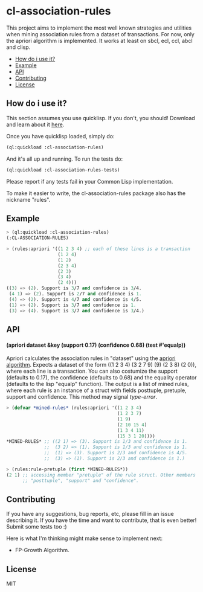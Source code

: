 # cl-association-rules
This project aims to implement the most well known strategies and utilities when
mining association rules from a dataset of transactions. For now, only the apriori algorithm is implemented.
It works at least on sbcl, ecl, ccl, abcl and clisp.

* [How do i use it?](#how-do-i-use-it)
* [Example](#example)
* [API](#api)
* [Contributing](#contributing)
* [License](#license)

## How do i use it?
This section assumes you use quicklisp. If you don't, you should! Download and
learn about it [here](https://www.quicklisp.org/beta/).

Once you have quicklisp loaded, simply do:  
```lisp
(ql:quickload :cl-association-rules)
```
And it's all up and running. To run the tests do:
```lisp
(ql:quickload :cl-association-rules-tests)
```
Please report if any tests fail in your Common Lisp implementation.

To make it easier to write, the cl-association-rules package also has the
nickname "rules".

## Example
```lisp
> (ql:quickload :cl-association-rules)
(:CL-ASSOCIATION-RULES)  

> (rules:apriori '((1 2 3 4) ;; each of these lines is a transaction
                   (1 2 4)
                   (1 2)
                   (2 3 4)
                   (2 3)
                   (3 4)
                   (2 4)))
((3) => (2). Support is 3/7 and confidence is 3/4.
 (4 1) => (2). Support is 2/7 and confidence is 1.
 (4) => (2). Support is 4/7 and confidence is 4/5.
 (1) => (2). Support is 3/7 and confidence is 1.
 (3) => (4). Support is 3/7 and confidence is 3/4.)
```

## API
#### (apriori dataset &key (support 0.17) (confidence 0.68) (test #'equalp))
Apriori calculates the association rules in "dataset" using the [apriori
algorithm](https://en.wikipedia.org/wiki/Apriori_algorithm). Expects a dataset of the form
  ((1 2 3 4)
   (3 2 7 9)
   (9)
   (2 3 8)
   (2 0)),
 where each line is a transaction. You can also costumize the support (defaults to 0.17), the confidence (defaults to 0.68) and the equality operator (defaults to the lisp "equalp" function).
 The output is a list of mined rules, where each rule is an instance of a struct with fields posttuple, pretuple, support and confidence.
 This method may signal *type-error*.
```lisp
> (defvar *mined-rules* (rules:apriori '((1 2 3 4)
                                         (1 2 3 7)
                                         (1 9)
                                         (2 10 15 4)
                                         (1 3 4 11)
                                         (15 3 1 20))))
*MINED-RULES* ;; ((2 1) => (3). Support is 1/3 and confidence is 1.
              ;;  (3 2) => (1). Support is 1/3 and confidence is 1.
              ;;  (1) => (3). Support is 2/3 and confidence is 4/5.
              ;;  (3) => (1). Support is 2/3 and confidence is 1.)

> (rules:rule-pretuple (first *MINED-RULES*))
(2 1) ;; accessing member "pretuple" of the rule struct. Other members are
      ;; "posttuple", "support" and "confidence".
```

## Contributing
If you have any suggestions, bug reports, etc, please fill in an issue
describing it. If you have the time and want to contribute, that is even better!
Submit some tests too :)

Here is what I'm thinking might make sense to implement next:
* FP-Growth Algorithm.

## License
MIT
